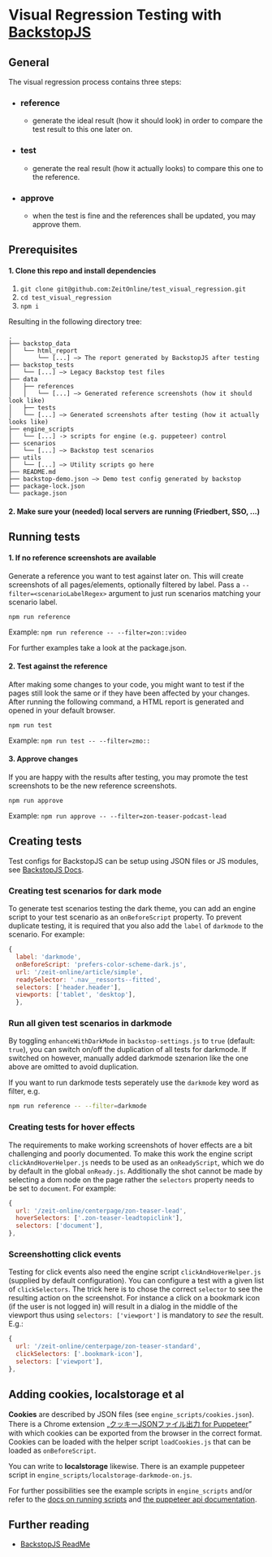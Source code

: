 # Visual Regression Testing with [BackstopJS](https://github.com/garris/BackstopJS)

## General
The visual regression process contains three steps:
- ### reference
  - generate the ideal result (how it should look) in order to compare the test result to this one later on.
- ### test
  - generate the real result (how it actually looks) to compare this one to the reference.
- ### approve
  - when the test is fine and the references shall be updated, you may approve them.

## Prerequisites

#### 1. Clone this repo and install dependencies

1. `git clone git@github.com:ZeitOnline/test_visual_regression.git`
2. `cd test_visual_regression`
3. `npm i`

Resulting in the following directory tree:

```
.
├── backstop_data
│   └── html_report
│       └── [...] —> The report generated by BackstopJS after testing
├── backstop_tests
│   └── [...] —> Legacy Backstop test files
├── data
│   ├── references
│   │   └── [...] —> Generated reference screenshots (how it should look like)
│   ├── tests
│   └── [...] —> Generated screenshots after testing (how it actually looks like)
├── engine_scripts
│   └── [...] -> scripts for engine (e.g. puppeteer) control
├── scenarios
│   └── [...] —> Backstop test scenarios
├── utils
│   └── [...] —> Utility scripts go here
├── README.md
├── backstop-demo.json —> Demo test config generated by backstop
├── package-lock.json
└── package.json
```

#### 2. Make sure your (needed) local servers are running (Friedbert, SSO, ...)

## Running tests


#### 1. If no reference screenshots are available

Generate a reference you want to test against later on. This will create screenshots of all pages/elements, optionally filtered by label. Pass a ``--filter=<scenarioLabelRegex>`` argument to just run scenarios matching your scenario label.

`npm run reference`

Example: `npm run reference -- --filter=zon::video`

For further examples take a look at the package.json.

#### 2. Test against the reference

After making some changes to your code, you might want to test if the pages still look the same or if they have been affected by your changes. After running the following command, a HTML report is generated and opened in your default browser.

`npm run test`

Example: `npm run test -- --filter=zmo::`

#### 3. Approve changes

If you are happy with the results after testing, you may promote the test screenshots to be the new reference screenshots.

`npm run approve`

Example: `npm run approve -- --filter=zon-teaser-podcast-lead`

## Creating tests

Test configs for BackstopJS can be setup using JSON files or JS modules, see [BackstopJS Docs](https://github.com/garris/BackstopJS).

### Creating test scenarios for dark mode

To generate test scenarios testing the dark theme, you can add an engine script to your test scenario as an `onBeforeScript` property. To prevent duplicate testing, it is required that you also add the `label` of `darkmode` to the scenario. For example:

```js
{
  label: 'darkmode',
  onBeforeScript: 'prefers-color-scheme-dark.js',
  url: '/zeit-online/article/simple',
  readySelector: '.nav__ressorts--fitted',
  selectors: ['header.header'],
  viewports: ['tablet', 'desktop'],
  },
```

### Run all given test scenarios in darkmode
By toggling `enhanceWithDarkMode` in `backstop-settings.js` to `true` (default: `true`), you can switch on/off the duplication of all tests for darkmode. If switched on however, manually added darkmode szenarion like the one above are omitted to avoid duplication.

If you want to run darkmode tests seperately use the `darkmode` key word as filter, e.g.

```sh
npm run reference -- --filter=darkmode
```

### Creating tests for hover effects
The requirements to make working screenshots of hover effects are a bit challenging and poorly documented. To make this work the engine script `clickAndHoverHelper.js` needs to be used as an `onReadyScript`, which we do by default in the global `onReady.js`. Additionally the shot cannot be made by selecting a dom node on the page rather the `selectors` property needs to be set to `document`. For example:

```js
{
  url: '/zeit-online/centerpage/zon-teaser-lead',
  hoverSelectors: ['.zon-teaser-leadtopiclink'],
  selectors: ['document'],
},
```

### Screenshotting click events
Testing for click events also need the engine script `clickAndHoverHelper.js` (supplied by default configuration). You can configure a test with a given list of `clickSelectors`. The trick here is to chose the correct `selector` to see the resulting action on the screenshot. For instance a click on a bookmark icon (if the user is not logged in) will result in a dialog in the middle of the viewport thus using `selectors: ['viewport']` is mandatory to _see_ the result. E.g.:

```js
{
  url: '/zeit-online/centerpage/zon-teaser-standard',
  clickSelectors: ['.bookmark-icon'],
  selectors: ['viewport'],
},
```

## Adding cookies, localstorage et al
**Cookies** are described by JSON files (see `engine_scripts/cookies.json`). There is a Chrome extension „[クッキーJSONファイル出力 for Puppeteer](https://chrome.google.com/webstore/detail/クッキーjsonファイル出力-for-puppet/nmckokihipjgplolmcmjakknndddifde)” with which cookies can be exported from the browser in the correct format. Cookies can be loaded with the helper script `loadCookies.js` that can be loaded as `onBeforeScript`.

You can write to **localstorage** likewise. There is an example puppeteer script in `engine_scripts/localstorage-darkmode-on.js`.

For further possibilities see the example scripts in `engine_scripts` and/or refer to the [docs on running scripts](https://github.com/garris/BackstopJS#running-custom-scripts) and [the puppeteer api documentation](https://github.com/puppeteer/puppeteer/blob/v10.2.0/docs/api.md).

## Further reading
- [BackstopJS ReadMe](https://github.com/garris/BackstopJS)
